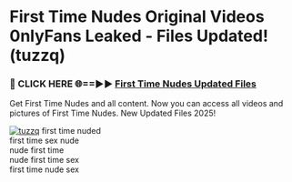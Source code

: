 # First Time Nudes Original Videos 0nlyFans Leaked - Files Updated! (tuzzq)

<h3>🔴 CLICK HERE 🌐==►► <a href="https://tinyurl.com/yc6ubb5a" rel="nofollow">First Time Nudes Updated Files</a></h3>

Get First Time Nudes and all content. Now you can access all videos and pictures of First Time Nudes. New Updated Files 2025!

[![tuzzq](https://i.imgur.com/7eu0CRL.gif)](https://tinyurl.com/yc6ubb5a)
first time nuded<br>
first time sex nude<br>
nude first time<br>
nude first time sex<br>
first time nude sex